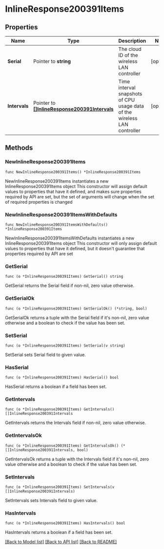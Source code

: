 # InlineResponse200391Items

## Properties

Name | Type | Description | Notes
------------ | ------------- | ------------- | -------------
**Serial** | Pointer to **string** | The cloud ID of the wireless LAN controller | [optional] 
**Intervals** | Pointer to [**[]InlineResponse200391Intervals**](InlineResponse200391Intervals.md) | Time interval snapshots of CPU usage data of the wireless LAN controller | [optional] 

## Methods

### NewInlineResponse200391Items

`func NewInlineResponse200391Items() *InlineResponse200391Items`

NewInlineResponse200391Items instantiates a new InlineResponse200391Items object
This constructor will assign default values to properties that have it defined,
and makes sure properties required by API are set, but the set of arguments
will change when the set of required properties is changed

### NewInlineResponse200391ItemsWithDefaults

`func NewInlineResponse200391ItemsWithDefaults() *InlineResponse200391Items`

NewInlineResponse200391ItemsWithDefaults instantiates a new InlineResponse200391Items object
This constructor will only assign default values to properties that have it defined,
but it doesn't guarantee that properties required by API are set

### GetSerial

`func (o *InlineResponse200391Items) GetSerial() string`

GetSerial returns the Serial field if non-nil, zero value otherwise.

### GetSerialOk

`func (o *InlineResponse200391Items) GetSerialOk() (*string, bool)`

GetSerialOk returns a tuple with the Serial field if it's non-nil, zero value otherwise
and a boolean to check if the value has been set.

### SetSerial

`func (o *InlineResponse200391Items) SetSerial(v string)`

SetSerial sets Serial field to given value.

### HasSerial

`func (o *InlineResponse200391Items) HasSerial() bool`

HasSerial returns a boolean if a field has been set.

### GetIntervals

`func (o *InlineResponse200391Items) GetIntervals() []InlineResponse200391Intervals`

GetIntervals returns the Intervals field if non-nil, zero value otherwise.

### GetIntervalsOk

`func (o *InlineResponse200391Items) GetIntervalsOk() (*[]InlineResponse200391Intervals, bool)`

GetIntervalsOk returns a tuple with the Intervals field if it's non-nil, zero value otherwise
and a boolean to check if the value has been set.

### SetIntervals

`func (o *InlineResponse200391Items) SetIntervals(v []InlineResponse200391Intervals)`

SetIntervals sets Intervals field to given value.

### HasIntervals

`func (o *InlineResponse200391Items) HasIntervals() bool`

HasIntervals returns a boolean if a field has been set.


[[Back to Model list]](../README.md#documentation-for-models) [[Back to API list]](../README.md#documentation-for-api-endpoints) [[Back to README]](../README.md)


